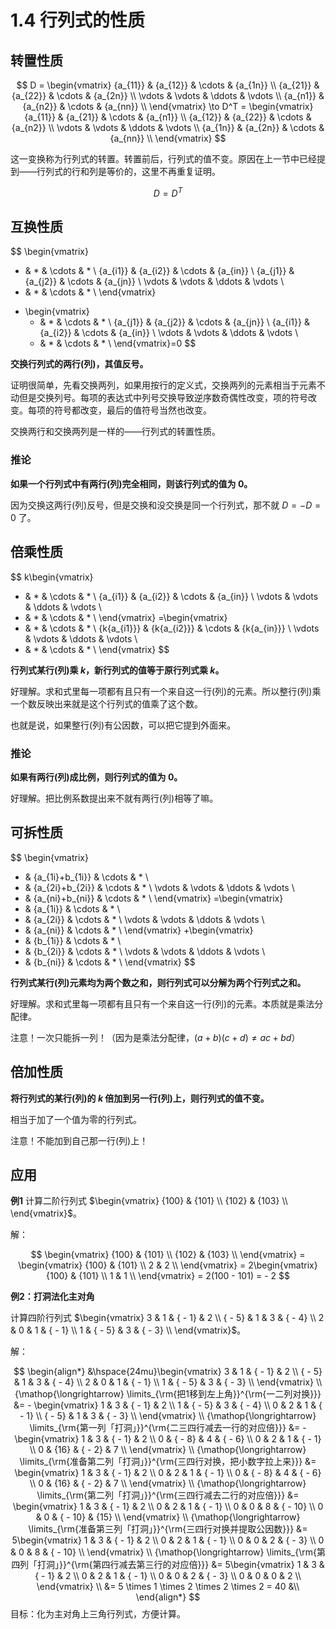 # 1.4 行列式的性质

## 转置性质

$$
D = \begin{vmatrix}
   {a_{11}} & {a_{12}} &  \cdots  & {a_{1n}}  \\ 
   {a_{21}} & {a_{22}} &  \cdots  & {a_{2n}}  \\ 
    \vdots  &  \vdots  &  \ddots  &  \vdots   \\ 
   {a_{n1}} & {a_{n2}} &  \cdots  & {a_{nn}}  \\ 
 \end{vmatrix}
\to D^T = \begin{vmatrix}
   {a_{11}} & {a_{21}} &  \cdots  & {a_{n1}}  \\ 
   {a_{12}} & {a_{22}} &  \cdots  & {a_{n2}}  \\ 
    \vdots  &  \vdots  &  \ddots  &  \vdots   \\ 
   {a_{1n}} & {a_{2n}} &  \cdots  & {a_{nn}}  \\ 
 \end{vmatrix}
$$

这一变换称为行列式的转置。转置前后，行列式的值不变。原因在上一节中已经提到——行列式的行和列是等价的，这里不再重复证明。

$$
D=D^T
$$

## 互换性质

$$
\begin{vmatrix}
   * & * &  \cdots  & *  \\ 
   {a_{i1}} & {a_{i2}} &  \cdots  & {a_{in}}  \\ 
   {a_{j1}} & {a_{j2}} &  \cdots  & {a_{jn}}  \\ 
    \vdots  &  \vdots  &  \ddots  &  \vdots   \\ 
   * & * &  \cdots  & *  \\ 
 \end{vmatrix}
+ \begin{vmatrix}
   * & * &  \cdots  & *  \\ 
   {a_{j1}} & {a_{j2}} &  \cdots  & {a_{jn}}  \\ 
   {a_{i1}} & {a_{i2}} &  \cdots  & {a_{in}}  \\ 
    \vdots  &  \vdots  &  \ddots  &  \vdots   \\ 
   * & * &  \cdots  & *  \\ 
 \end{vmatrix}=0
$$

**交换行列式的两行(列)，其值反号。**

证明很简单，先看交换两列，如果用按行的定义式，交换两列的元素相当于元素不动但是交换列号。每项的表达式中列号交换导致逆序数奇偶性改变，项的符号改变。每项的符号都改变，最后的值符号当然也改变。

交换两行和交换两列是一样的——行列式的转置性质。

### 推论

**如果一个行列式中有两行(列)完全相同，则该行列式的值为 $0$。**

因为交换这两行(列)反号，但是交换和没交换是同一个行列式，那不就 $D=-D=0$ 了。

## 倍乘性质

$$
k\begin{vmatrix}
   * & * &  \cdots  & *  \\ 
   {a_{i1}} & {a_{i2}} &  \cdots  & {a_{in}}  \\ 
    \vdots  &  \vdots  &  \ddots  &  \vdots   \\ 
   * & * &  \cdots  & *  \\ 
 \end{vmatrix}
=\begin{vmatrix}
   * & * &  \cdots  & *  \\ 
   {k{a_{i1}}} & {k{a_{i2}}} &  \cdots  & {k{a_{in}}}  \\ 
    \vdots  &  \vdots  &  \ddots  &  \vdots   \\ 
   * & * &  \cdots  & *  \\ 
 \end{vmatrix}
$$

**行列式某行(列)乘 $k$，新行列式的值等于原行列式乘 $k$。**

好理解。求和式里每一项都有且只有一个来自这一行(列)的元素。所以整行(列)乘一个数反映出来就是这个行列式的值乘了这个数。

也就是说，如果整行(列)有公因数，可以把它提到外面来。

### 推论

**如果有两行(列)成比例，则行列式的值为 $0$。**

好理解。把比例系数提出来不就有两行(列)相等了嘛。

## 可拆性质

$$
\begin{vmatrix}
   * & {a_{1i}+b_{1i}} &  \cdots  & *  \\ 
   * & {a_{2i}+b_{2i}} &  \cdots  & *  \\ 
    \vdots  &  \vdots  &  \ddots  &  \vdots   \\ 
   * & {a_{ni}+b_{ni}} &  \cdots  & *  \\ 
 \end{vmatrix}
=\begin{vmatrix}
   * & {a_{1i}} &  \cdots  & *  \\ 
   * & {a_{2i}} &  \cdots  & *  \\ 
    \vdots  &  \vdots  &  \ddots  &  \vdots   \\ 
   * & {a_{ni}} &  \cdots  & *  \\ 
 \end{vmatrix}
 +\begin{vmatrix}
   * & {b_{1i}} &  \cdots  & *  \\ 
   * & {b_{2i}} &  \cdots  & *  \\ 
    \vdots  &  \vdots  &  \ddots  &  \vdots   \\ 
   * & {b_{ni}} &  \cdots  & *  \\ 
 \end{vmatrix}
$$

**行列式某行(列)元素均为两个数之和，则行列式可以分解为两个行列式之和。**

好理解。求和式里每一项都有且只有一个来自这一行(列)的元素。本质就是乘法分配律。

注意！一次只能拆一列！（因为是乘法分配律，$(a+b)(c+d)\ne ac+bd$）

## 倍加性质

**将行列式的某行(列)的 $k$ 倍加到另一行(列)上，则行列式的值不变。**

相当于加了一个值为零的行列式。

注意！不能加到自己那一行(列)上！

## 应用

**例1** 计算二阶行列式 $\begin{vmatrix}    {100} & {101}  \\    {102} & {103}  \\  \end{vmatrix}$。

解：

$$
\begin{vmatrix}
   {100} & {101}  \\ 
   {102} & {103}  \\ 
 \end{vmatrix} = \begin{vmatrix}
   {100} & {101}  \\ 
   2 & 2  \\ 
 \end{vmatrix} = 2\begin{vmatrix}
   {100} & {101}  \\ 
   1 & 1  \\ 
 \end{vmatrix} = 2(100 - 101) =  - 2
$$

**例2：打洞法化主对角**

计算四阶行列式 $\begin{vmatrix}
   3 & 1 & { - 1} & 2  \\ 
   { - 5} & 1 & 3 & { - 4}  \\ 
   2 & 0 & 1 & { - 1}  \\ 
   1 & { - 5} & 3 & { - 3}  \\ 
 \end{vmatrix}$。

解：

$$
\begin{align*}
  &\hspace{24mu}\begin{vmatrix}
   3 & 1 & { - 1} & 2  \\ 
   { - 5} & 1 & 3 & { - 4}  \\ 
   2 & 0 & 1 & { - 1}  \\ 
   1 & { - 5} & 3 & { - 3}  \\ 
 \end{vmatrix} \\ 
  {\mathop{\longrightarrow}
\limits_{\rm{把1移到左上角}}^{\rm{一二列对换}}} &= - \begin{vmatrix}
   1 & 3 & { - 1} & 2  \\ 
   1 & { - 5} & 3 & { - 4}  \\ 
   0 & 2 & 1 & { - 1}  \\ 
   { - 5} & 1 & 3 & { - 3}  \\ 
 \end{vmatrix} \\ 
  {\mathop{\longrightarrow}
\limits_{\rm{第一列「打洞」}}^{\rm{二三四行减去一行的对应倍}}} &= - \begin{vmatrix}
   1 & 3 & { - 1} & 2  \\ 
   0 & { - 8} & 4 & { - 6}  \\ 
   0 & 2 & 1 & { - 1}  \\ 
   0 & {16} & { - 2} & 7  \\ 
 \end{vmatrix} \\ 
  {\mathop{\longrightarrow}
\limits_{\rm{准备第二列「打洞」}}^{\rm{三四行对换，把小数字拉上来}}} &= \begin{vmatrix}
   1 & 3 & { - 1} & 2  \\ 
   0 & 2 & 1 & { - 1}  \\ 
   0 & { - 8} & 4 & { - 6}  \\ 
   0 & {16} & { - 2} & 7  \\ 
 \end{vmatrix} \\ 
  {\mathop{\longrightarrow}
\limits_{\rm{第二列「打洞」}}^{\rm{三四行减去二行的对应倍}}} &= \begin{vmatrix}
   1 & 3 & { - 1} & 2  \\ 
   0 & 2 & 1 & { - 1}  \\ 
   0 & 0 & 8 & { - 10}  \\ 
   0 & 0 & { - 10} & {15}  \\ 
 \end{vmatrix} \\ 
  {\mathop{\longrightarrow}
\limits_{\rm{准备第三列「打洞」}}^{\rm{三四行对换并提取公因数}}} &= 5\begin{vmatrix}
   1 & 3 & { - 1} & 2  \\ 
   0 & 2 & 1 & { - 1}  \\ 
   0 & 0 & 2 & { - 3}  \\ 
   0 & 0 & 8 & { - 10}  \\ 
 \end{vmatrix} \\ 
  {\mathop{\longrightarrow}
\limits_{\rm{第四列「打洞」}}^{\rm{第四行减去第三行的对应倍}}} &= 5\begin{vmatrix}
   1 & 3 & { - 1} & 2  \\ 
   0 & 2 & 1 & { - 1}  \\ 
   0 & 0 & 2 & { - 3}  \\ 
   0 & 0 & 0 & 2  \\ 
 \end{vmatrix} \\ 
   &= 5 \times 1 \times 2 \times 2 \times 2 = 40 &\\
 \end{align*}
$$
目标：化为主对角上三角行列式，方便计算。
